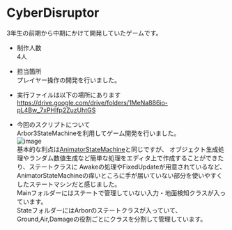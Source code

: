 # CyberDisruptor
3年生の前期から中期にかけて開発していたゲームです。

- 制作人数  
4人  

- 担当箇所  
プレイヤー操作の開発を行いました。  

- 実行ファイルは以下の場所にあります  
https://drive.google.com/drive/folders/1MeNa886io-pL4Bw_7xPHlfp2ZuzUhtGS

- 今回のスクリプトについて  
Arbor3StateMachineを利用してゲーム開発を行いました。  
![image](https://github.com/user-attachments/assets/d5fa1398-bd63-4449-9752-059aec72fa45)  
基本的な利点は[AnimatorStateMachine](https://github.com/hamster3156/CyberBlade)と同じですが、
オブジェクト生成処理やランダム数値生成など簡単な処理をエディタ上で作成することができたり、ステートクラスに
Awakeの処理やFixedUpdateが用意されているなど、AnimatorStateMachineの痒いところに手が届いていない部分を使いやすくしたステートマシンだと感じました。  
Mainフォルダーにはステートで管理していない入力・地面検知クラスが入っています。  
StateフォルダーにはArborのステートクラスが入っていて、Ground,Air,Damageの役割ごとにクラスを分割して管理しています。
